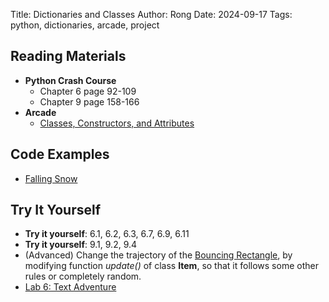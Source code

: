 Title: Dictionaries and Classes
Author: Rong
Date: 2024-09-17
Tags: python, dictionaries, arcade, project


## Reading Materials
+ **Python Crash Course**
    + Chapter 6 page 92-109
    + Chapter 9 page 158-166
+ **Arcade**
    + [Classes, Constructors, and Attributes](https://learn.arcade.academy/en/latest/chapters/16_classes/classes.html)

## Code Examples
+ [Falling Snow](https://api.arcade.academy/en/latest/examples/snow.html#snow)

## Try It Yourself
+ **Try it yourself**: 6.1, 6.2, 6.3, 6.7, 6.9, 6.11
+ **Try it yourself**: 9.1, 9.2, 9.4 
+ (Advanced) Change the trajectory of the [Bouncing Rectangle](https://api.arcade.academy/en/latest/examples/bouncing_rectangle.html#bouncing-rectangle), by modifying function *update()* of class **Item**, so that it follows some other rules or completely random.
+ [Lab 6: Text Adventure](https://learn.arcade.academy/en/latest/labs/lab_06_text_adventure/adventure.html)
